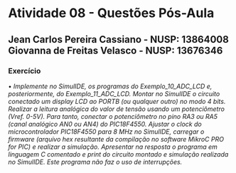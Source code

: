 # Atividade 08 - Questões Pós-Aula

## Jean Carlos Pereira Cassiano - NUSP: 13864008 <br> Giovanna de Freitas Velasco - NUSP: 13676346

### Exercício

• *Implemente no SimulIDE, os programas do Exemplo_10_ADC_LCD e, posteriormente, do Exemplo_11_ADC_LCD. Montar no SimulIDE o circuito conectado um display LCD ao PORTB (ou qualquer outro) no modo 4 bits. Realizar a leitura analógica do valor de tensão usando um potenciômetro (Vref. 0-5V). Para tanto, conectar o potenciômetro no pino RA3 ou RA5 (canal analógico AN0 ou AN4) do PIC18F4550. Ajustar o clock do microcontrolador PIC18F4550 para 8 MHz no SimulIDE, carregar o firmware (arquivo hex resultante da compilação no software MikroC PRO for PIC) e realizar a simulação. Apresentar na resposta o programa em linguagem C comentado e print do circuito montado e simulação realizada no SimulIDE. Este programa não faz o uso de interrupções.*



